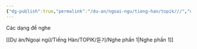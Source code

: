 ```yaml
---
{"dg-publish":true,"permalink":"/du-an/ngoai-ngu/tieng-han/topik///","dgPassFrontmatter":true}
---
```


Các dạng đề nghe

[[Dự án/Ngoại ngữ/Tiếng  Hàn/TOPIK/듣기/Nghe phần 1\|Nghe phần 1]]